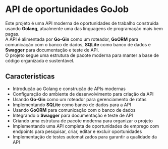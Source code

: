 # API de oportunidades GoJob

Este projeto é uma API moderna de oportunidades de trabalho construída usando **Golang**, atualmente uma das linguagens de programação mais bem pagas.  
A API é alimentada por **Go-Gin** como um roteador, **GoORM** para comunicação com o banco de dados, **SQLite** como banco de dados e **Swagger** para documentação e teste de API.  
O projeto segue uma estrutura de pacote moderna para manter a base de código organizada e sustentável.

## Características

- Introdução ao Golang e construção de APIs modernas  
- Configuração do ambiente de desenvolvimento para criação da API  
- Usando **Go-Gin** como um roteador para gerenciamento de rotas  
- Implementando **SQLite** como banco de dados para a API  
- Usando **GoORM** para comunicação com o banco de dados  
- Integrando o **Swagger** para documentação e teste de API  
- Criando uma estrutura de pacote moderna para organizar o projeto  
- Implementando uma API completa de oportunidades de emprego com endpoints para pesquisar, criar, editar e excluir oportunidades  
- Implementação de testes automatizados para garantir a qualidade da API
